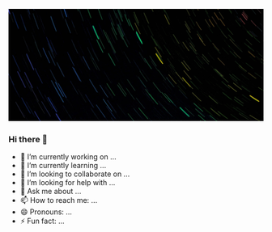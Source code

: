 <!--
**kelset/kelset** is a ✨ _special_ ✨ repository because its `README.md` (this file) appears on your GitHub profile.
-->

![Photo of a trail of stars, which has been colourized to resemble a rainbow](https://github.com/kelset/kelset/blob/master/background.jpg)

### Hi there 👋

- 🔭 I’m currently working on ...
- 🌱 I’m currently learning ...
- 👯 I’m looking to collaborate on ...
- 🤔 I’m looking for help with ...
- 💬 Ask me about ...
- 📫 How to reach me: ...
- 😄 Pronouns: ...
- ⚡ Fun fact: ...
